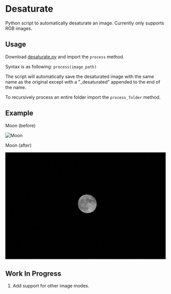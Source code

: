 # Desaturate

Python script to automatically desaturate an image. Currently only supports RGB images.

## Usage

Download [desaturate.py](desaturate.py) and import the `process` method.

Syntax is as following:
`process(image_path)`

The script will automatically save the desaturated image with the same name as the original except with a "_desaturated" appended to the end of the name.

To recursively process an entire folder import the `process_folder` method.

## Example

Moon (before)

![Moon](images/moon.jpg)

Moon (after)

![Moon desaturated](images/moon_desaturated.jpg)

## Work In Progress

1. Add support for other image modes.